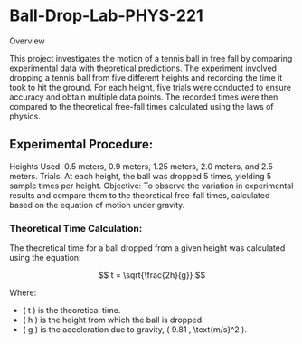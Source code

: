 # Ball-Drop-Lab-PHYS-221

Overview

This project investigates the motion of a tennis ball in free fall by comparing experimental data with theoretical predictions. The experiment involved dropping a tennis ball from five different heights and recording the time it took to hit the ground. For each height, five trials were conducted to ensure accuracy and obtain multiple data points. The recorded times were then compared to the theoretical free-fall times calculated using the laws of physics.


## Experimental Procedure:

Heights Used: 0.5 meters, 0.9 meters, 1.25 meters, 2.0 meters, and 2.5 meters.
Trials: At each height, the ball was dropped 5 times, yielding 5 sample times per height.
Objective: To observe the variation in experimental results and compare them to the theoretical free-fall times, calculated based on the equation of motion under gravity.

### Theoretical Time Calculation:
The theoretical time for a ball dropped from a given height was calculated using the equation:

$$
t = \sqrt{\frac{2h}{g}}
$$

Where:
- \( t \) is the theoretical time.
- \( h \) is the height from which the ball is dropped.
- \( g \) is the acceleration due to gravity, \( 9.81 \, \text{m/s}^2 \).

